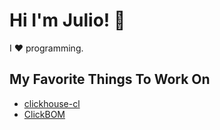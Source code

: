 # Hi I'm Julio! 🚀

I :hearts: programming.

## My Favorite Things To Work On

- [clickhouse-cl](https://github.com/juliojimenez/clickhouse-cl)
- [ClickBOM](https://github.com/ClickHouse/ClickBOM)

